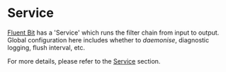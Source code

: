 # Service

[Fluent Bit](http://fluentbit.io) has a 'Service' which runs the filter chain from input to output. Global configuration here includes whether to _daemonise_, diagnostic logging, flush interval, etc.

For more details, please refer to the [Service](../service.md) section.

